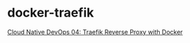 # docker-traefik
[Cloud Native DevOps 04: Traefik Reverse Proxy with Docker](https://medium.com/@jodywan/cloud-native-devops-04-traefik-reverse-proxy-with-docker-9a88d793b7c)
